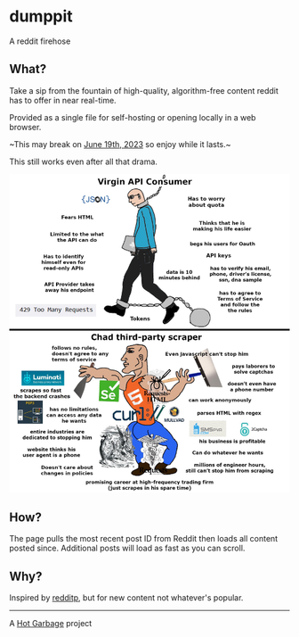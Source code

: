 # dumppit
A reddit firehose
## What?
Take a sip from the fountain of high-quality, algorithm-free content reddit has to offer in near real-time.

Provided as a single file for self-hosting or opening locally in a web browser.

~This may break on [June 19th, 2023](https://old.reddit.com/r/reddit/comments/12qwagm/an_update_regarding_reddits_ap) so enjoy while it lasts.~

This still works even after all that drama.

![Virgin API Consumer vs. Chad Third Party Scraper](/virgin-api-consumer-vs-chad-third-party-scraper.png "get rekt nerds")

## How?
The page pulls the most recent post ID from Reddit then loads all content posted since. Additional posts will load as fast as you can scroll.
## Why?
Inspired by [redditp](https://redditp.com), but for new content not whatever's popular.

---
A <a href="https://www.hotgarba.ge">Hot Garbage</a> project
